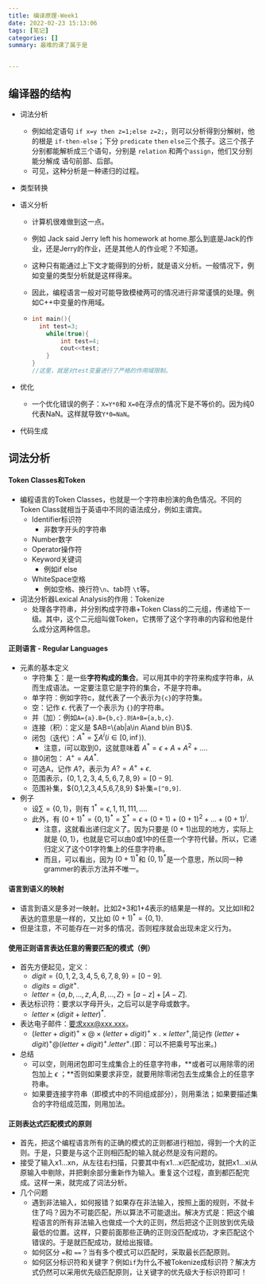 ```yaml
---
title: 编译原理-Week1
date: 2022-02-23 15:13:06
tags: [笔记]
categories: []
summary: 最难的课了属于是


---
```




## 编译器的结构

- 词法分析

  - 例如给定语句 `if x=y then z=1;else z=2;`，则可以分析得到分解树，他的根是 `if-then-else`；下分 `predicate` `then` `else`三个孩子。这三个孩子分别都能解析成三个语句，分别是 `relation` 和两个`assign`，他们又分别能分解成 语句前部、后部。
  - 可见，这种分析是一种递归的过程。

- 类型转换

- 语义分析

  - 计算机很难做到这一点。

  - 例如 Jack said Jerry left his homework at home.那么到底是Jack的作业，还是Jerry的作业，还是其他人的作业呢？不知道。

  - 这种只有能通过上下文才能得到的分析，就是语义分析。一般情况下，例如变量的类型分析就是这样得来。

  - 因此，编程语言一般对可能导致模棱两可的情况进行非常谨慎的处理。例如C++中变量的作用域。

  - ```c++
    int main(){
      int test=3;
    	while(true){
    		int test=4;
    		cout<<test;
    	}
    }
    //这里，就是对test变量进行了严格的作用域限制。
    ```

    

- 优化

  - 一个优化错误的例子：`X=Y*0`和 `X=0`在浮点的情况下是不等价的。因为纯0代表NaN。这样就导致`Y*0=NaN`。

- 代码生成

## 词法分析

#### Token Classes和Token

- 编程语言的Token Classes，也就是一个字符串扮演的角色情况。不同的Token Class就相当于英语中不同的语法成分，例如主谓宾。
  - Identifier标识符
    - 非数字开头的字符串
  - Number数字
  - Operator操作符
  - Keyword关键词
    - 例如if else
  - WhiteSpace空格
    - 例如空格、换行符`\n`、tab符 `\t`等。
- 词法分析器Lexical Analysis的作用：Tokenize
  - 处理各字符串，并分别构成字符串+Token Class的二元组，传递给下一级。其中，这个二元组叫做Token，它携带了这个字符串的内容和他是什么成分这两种信息。

#### 正则语言 - Regular Languages

- 元素的基本定义
  - 字符集 $\sum$：是一些**字符构成的集合**。可以用其中的字符来构成字符串，从而生成语法。一定要注意它是字符的集合，不是字符串。
  - 单字符：例如字符c，就代表了一个表示为`{c}`的字符集。
  - 空：记作 $\epsilon$. 代表了一个表示为 `{}`的字符串。
  - 并（加）：例如`A={a}.B={b,c}.则A+B={a,b,c}`.
  - 连接（积）：定义是 $AB=\{ab|a\in A\and b\in B\}$.
  - 闭包（迭代）：$A^*=\sum A^i(i\in[0,\inf))$.
    - 注意，i可以取到0，这就意味着 $A^*=\epsilon+A+A^2+...$.
  - 排0闭包： $A^+=AA^*$.
  - 可选A，记作 $A?$，表示为 $A?=A^++\epsilon$.
  - 范围表示，$\{0,1,2,3,4,5,6,7,8,9\} =[0-9]$.
  - 范围补集，$\{0,1,2,3,4,5,6,7,8,9\} $补集=`[^0,9]`.
- 例子
  - 设$\sum=\{0,1\}$，则有 $1^*={\epsilon,1,11,111,...}$.
  - 此外，有 $(0+1)^*=\{0,1\}^*=\sum^*=\epsilon+(0+1)+(0+1)^2+...+(0+1)^i$.
    - 注意，这就看出递归定义了。因为只要是 $(0+1)$出现的地方，实际上就是 $\{0,1\}$，也就是它可以由0或1中的任意一个字符代替。所以，它递归定义了这个01字符集上的任意字符串。
    - 而且，可以看出，因为 $(0+1)^*$和 $\{0,1\}^*$是一个意思，所以同一种grammer的表示方法并不唯一。

#### 语言到语义的映射

- 语言到语义是多对一映射。比如2+3和1+4表示的结果是一样的。又比如II和2表达的意思是一样的，又比如 $(0+1)^*=\{0,1\}$.
- 但是注意，不可能存在一对多的情况，否则程序就会出现未定义行为。

#### 使用正则语言表达任意的需要匹配的模式（例）

- 首先方便起见，定义：
  - $digit=\{0,1,2,3,4,5,6,7,8,9\} =[0-9]$.
  - $digits=digit^+$.
  - $letter=\{a,b,...,z,A,B,...,Z\} =[a-z]+[A-Z]$.
- 表达标识符：要求以字母开头，之后可以是字母或数字。
  - $letter\times (digit+letter)^*$.
- 表达电子邮件：要求xxx@xxx.xxx。
  - $(letter+digit)^+\times @\times (letter+digit)^+\times . \times letter^+$,简记作 $(letter+digit)^+@ (letter+digit)^+.letter^+$.(即：可以不把乘号写出来。)
- 总结
  - 可以空，则用闭包即可生成集合上的任意字符串，**或者可以用除零的闭包加上 $\epsilon$ ；**否则如果要求非空，就要用除零闭包去生成集合上的任意字符串。
  - 如果要连接字符串（即模式中的不同组成部分），则用乘法；如果要描述集合的字符组成范围，则用加法。

#### 正则表达式匹配模式的原则

- 首先，把这个编程语言所有的正确的模式的正则都进行相加，得到一个大的正则。于是，只要是与这个正则相匹配的输入就必然是没有问题的。
- 接受了输入x1...xn，从左往右扫描，只要其中有x1...xi匹配成功，就把x1...xi从原输入中剔除，并把剩余部分重新作为输入。重复这个过程，直到都匹配完成。这样一来，就完成了词法分析。
- 几个问题
  - 遇到非法输入，如何报错？如果存在非法输入，按照上面的规则，不就卡住了吗？因为不可能匹配，所以算法不可能退出。解决方式是：把这个编程语言的所有非法输入也做成一个大的正则，然后把这个正则放到优先级最低的位置。这样，只要前面那些正确的正则没匹配成功，才来匹配这个错误的。于是就匹配成功，就给出报错。
  - 如何区分 `=`和 `==`？当有多个模式可以匹配时，采取最长匹配原则。
  - 如何区分标识符和关键字？例如`if`为什么不被Tokenize成标识符？解决方式仍然可以采用优先级匹配原则，让关键字的优先级大于标识符即可！
